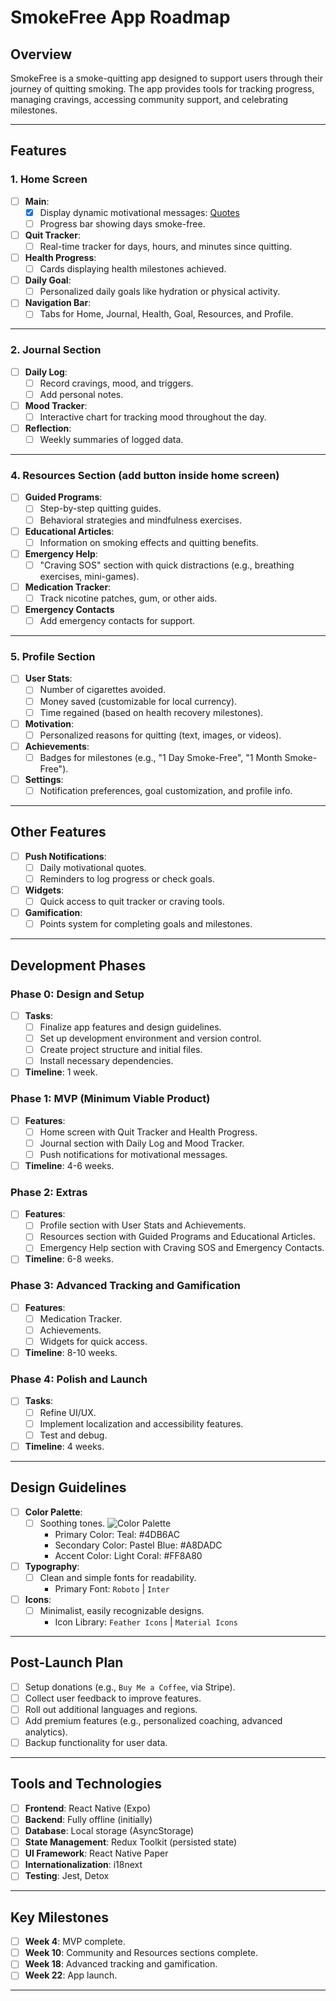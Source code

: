 # SmokeFree App Roadmap

## Overview

SmokeFree is a smoke-quitting app designed to support users through their
journey of quitting smoking. The app provides tools for tracking progress,
managing cravings, accessing community support, and celebrating milestones.

---

## Features

### 1. Home Screen

- [ ] **Main**:
  - [x] Display dynamic motivational messages: [Quotes](https://github.com/JamesFT/Database-Quotes-JSON/blob/master/quotes.json)
  - [ ] Progress bar showing days smoke-free.
- [ ] **Quit Tracker**:
  - [ ] Real-time tracker for days, hours, and minutes since quitting.
- [ ] **Health Progress**:
  - [ ] Cards displaying health milestones achieved.
- [ ] **Daily Goal**:
  - [ ] Personalized daily goals like hydration or physical activity.
- [ ] **Navigation Bar**:
  - [ ] Tabs for Home, Journal, Health, Goal, Resources, and Profile.

---

### 2. Journal Section

- [ ] **Daily Log**:
  - [ ] Record cravings, mood, and triggers.
  - [ ] Add personal notes.
- [ ] **Mood Tracker**:
  - [ ] Interactive chart for tracking mood throughout the day.
- [ ] **Reflection**:
  - [ ] Weekly summaries of logged data.

---

### 4. Resources Section (add button inside home screen)

- [ ] **Guided Programs**:
  - [ ] Step-by-step quitting guides.
  - [ ] Behavioral strategies and mindfulness exercises.
- [ ] **Educational Articles**:
  - [ ] Information on smoking effects and quitting benefits.
- [ ] **Emergency Help**:
  - [ ] "Craving SOS" section with quick distractions (e.g., breathing
        exercises, mini-games).
- [ ] **Medication Tracker**:
  - [ ] Track nicotine patches, gum, or other aids.
- [ ] **Emergency Contacts**
  - [ ] Add emergency contacts for support.

---

### 5. Profile Section

- [ ] **User Stats**:
  - [ ] Number of cigarettes avoided.
  - [ ] Money saved (customizable for local currency).
  - [ ] Time regained (based on health recovery milestones).
- [ ] **Motivation**:
  - [ ] Personalized reasons for quitting (text, images, or videos).
- [ ] **Achievements**:
  - [ ] Badges for milestones (e.g., "1 Day Smoke-Free", "1 Month Smoke-Free").
- [ ] **Settings**:
  - [ ] Notification preferences, goal customization, and profile info.

---

## Other Features

- [ ] **Push Notifications**:
  - [ ] Daily motivational quotes.
  - [ ] Reminders to log progress or check goals.
- [ ] **Widgets**:
  - [ ] Quick access to quit tracker or craving tools.
- [ ] **Gamification**:
  - [ ] Points system for completing goals and milestones.

---

## Development Phases

### Phase 0: Design and Setup

- [ ] **Tasks**:
  - [ ] Finalize app features and design guidelines.
  - [ ] Set up development environment and version control.
  - [ ] Create project structure and initial files.
  - [ ] Install necessary dependencies.
- [ ] **Timeline**: 1 week.

### Phase 1: MVP (Minimum Viable Product)

- [ ] **Features**:
  - [ ] Home screen with Quit Tracker and Health Progress.
  - [ ] Journal section with Daily Log and Mood Tracker.
  - [ ] Push notifications for motivational messages.
- [ ] **Timeline**: 4-6 weeks.

### Phase 2: Extras

- [ ] **Features**:
  - [ ] Profile section with User Stats and Achievements.
  - [ ] Resources section with Guided Programs and Educational Articles.
  - [ ] Emergency Help section with Craving SOS and Emergency Contacts.
- [ ] **Timeline**: 6-8 weeks.

### Phase 3: Advanced Tracking and Gamification

- [ ] **Features**:
  - [ ] Medication Tracker.
  - [ ] Achievements.
  - [ ] Widgets for quick access.
- [ ] **Timeline**: 8-10 weeks.

### Phase 4: Polish and Launch

- [ ] **Tasks**:
  - [ ] Refine UI/UX.
  - [ ] Implement localization and accessibility features.
  - [ ] Test and debug.
- [ ] **Timeline**: 4 weeks.

---

## Design Guidelines

- [ ] **Color Palette**:
  - [ ] Soothing tones. ![Color Palette](https://coolors.co/4db6ac-a8dadc-ff8a80)
    - Primary Color: Teal: #4DB6AC
    - Secondary Color: Pastel Blue: #A8DADC
    - Accent Color: Light Coral: #FF8A80
- [ ] **Typography**:
  - [ ] Clean and simple fonts for readability.
    - Primary Font: `Roboto` | `Inter`
- [ ] **Icons**:
  - [ ] Minimalist, easily recognizable designs.
    - Icon Library: `Feather Icons` | `Material Icons`

---

## Post-Launch Plan

- [ ] Setup donations (e.g., `Buy Me a Coffee`, via Stripe).
- [ ] Collect user feedback to improve features.
- [ ] Roll out additional languages and regions.
- [ ] Add premium features (e.g., personalized coaching, advanced analytics).
- [ ] Backup functionality for user data.

---

## Tools and Technologies

- [ ] **Frontend**: React Native (Expo)
- [ ] **Backend**: Fully offline (initially)
- [ ] **Database**: Local storage (AsyncStorage)
- [ ] **State Management**: Redux Toolkit (persisted state)
- [ ] **UI Framework**: React Native Paper
- [ ] **Internationalization**: i18next
- [ ] **Testing**: Jest, Detox

---

## Key Milestones

- [ ] **Week 4**: MVP complete.
- [ ] **Week 10**: Community and Resources sections complete.
- [ ] **Week 18**: Advanced tracking and gamification.
- [ ] **Week 22**: App launch.

---
